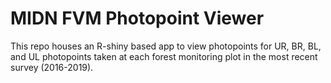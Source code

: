 # MIDN FVM Photopoint Viewer
This repo houses an R-shiny based app to view photopoints for UR, BR, BL, and UL photopoints taken at each forest monitoring plot in the most recent survey (2016-2019).
